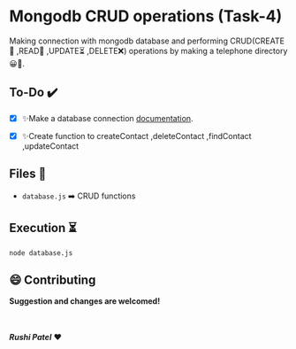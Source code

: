 # Mongodb CRUD operations (Task-4)

Making connection with mongodb database and performing CRUD(CREATE🍨 ,READ📖 ,UPDATE⏳ ,DELETE❌) operations by making a telephone directory 😀🖤.

## To-Do ✔️
- [x] ✨Make a database connection  [documentation](https://docs.mongodb.com/drivers/node/current/).
- [x] ✨Create function to createContact ,deleteContact ,findContact ,updateContact


## Files 📂
- `database.js` ➡️ CRUD functions

## Execution ⏳
```
node database.js
```

## 😄 Contributing
**Suggestion and changes are welcomed!**

<br><br>
***Rushi Patel*** ❤️
